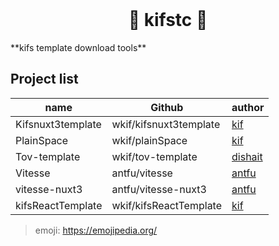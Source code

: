 <div align="center">
  <br/>
  <h1>🍓 <b>kifstc 🍓</b></h1>
</div>
**kifs template download tools**

## Project list

| name              | Github                 | author                                |
| ----------------- | ---------------------- | ------------------------------------- |
| Kifsnuxt3template | wkif/kifsnuxt3template | [kif](https://github.com/wkif)        |
| PlainSpace        | wkif/plainSpace        | [kif](https://github.com/wkif)        |
| Tov-template      | wkif/tov-template      | [dishait](https://github.com/dishait) |
| Vitesse           | antfu/vitesse          | [antfu](https://github.com/antfu/)    |
| vitesse-nuxt3     | antfu/vitesse-nuxt3    | [antfu](https://github.com/antfu/)    |
| kifsReactTemplate | wkif/kifsReactTemplate | [kif](https://github.com/wkif)        |




> emoji: https://emojipedia.org/